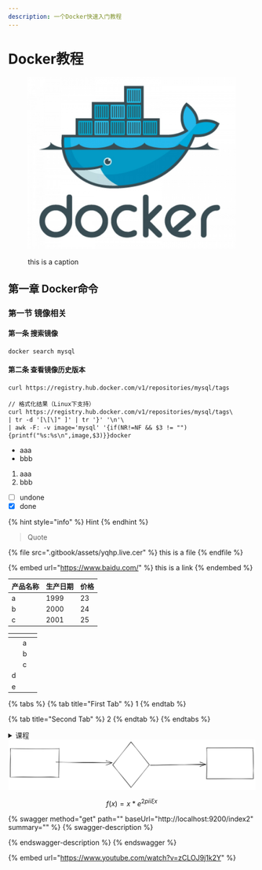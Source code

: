 ```yaml
---
description: 一个Docker快速入门教程
---
```


# Docker教程

<figure><img src=".gitbook/assets/homepage-docker-logo.jpg" alt="图片 alt text"><figcaption><p>this is a caption</p></figcaption></figure>

## 第一章 Docker命令

### 第一节 镜像相关

#### 第一条 **搜索镜像**

```docker
docker search mysql
```

#### 第二条 **查看镜像历史版本**

```docker
curl https://registry.hub.docker.com/v1/repositories/mysql/tags

// 格式化结果（Linux下支持）
curl https://registry.hub.docker.com/v1/repositories/mysql/tags\
| tr -d '[\[\]" ]' | tr '}' '\n'\
| awk -F: -v image='mysql' '{if(NR!=NF && $3 != ""){printf("%s:%s\n",image,$3)}}docker
```

* aaa
* bbb

1. aaa
2. bbb

* [ ] undone
* [x] done

{% hint style="info" %}
Hint
{% endhint %}

> Quote

{% file src=".gitbook/assets/yqhp.live.cer" %}
this is a file
{% endfile %}

{% embed url="https://www.baidu.com/" %}
this is a link
{% endembed %}

| 产品名称 | 生产日期 | 价格 |
| ---- | ---- | -- |
| a    | 1999 | 23 |
| b    | 2000 | 24 |
| c    | 2001 | 25 |

<table data-view="cards"><thead><tr><th></th><th></th><th></th></tr></thead><tbody><tr><td></td><td>a</td><td></td></tr><tr><td></td><td>b</td><td></td></tr><tr><td></td><td>c</td><td></td></tr><tr><td>d</td><td></td><td></td></tr><tr><td>e</td><td></td><td></td></tr></tbody></table>

{% tabs %}
{% tab title="First Tab" %}
1
{% endtab %}

{% tab title="Second Tab" %}
2
{% endtab %}
{% endtabs %}

<details>

<summary>课程</summary>

## 第一课

### 第一节

</details>

<img src=".gitbook/assets/file.excalidraw.svg" alt="this is a draw" class="gitbook-drawing">

$$
f(x) = x * e^{2 pi i \xi x}
$$

{% swagger method="get" path="" baseUrl="http://localhost:9200/index2" summary="" %}
{% swagger-description %}

{% endswagger-description %}
{% endswagger %}

{% embed url="https://www.youtube.com/watch?v=zCLOJ9j1k2Y" %}
